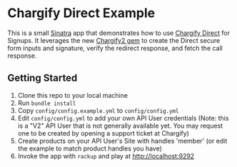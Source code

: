 Chargify Direct Example
=======================

This is a small [Sinatra](http://www.sinatrarb.com/) app that demonstrates how to use [Chargify Direct](http://docs.chargify.com/chargify-direct-introduction) for
Signups.  It leverages the new [Chargify2 gem](https://github.com/chargify/chargify2) to create the Direct secure form inputs and signature, verify the redirect response, and fetch the call response.

Getting Started
---------------

1. Clone this repo to your local machine
2. Run `bundle install`
3. Copy `config/config.example.yml` to `config/config.yml`
4. Edit `config/config.yml` to add your own API User credentials (Note: this is a "V2" API User that is not generally available yet.  You may request one to be created by opening a support ticket at Chargify)
5. Create products on your API User's Site with handles 'member' (or edit the example to match product handles you have)
6. Invoke the app with `rackup` and play at <http://localhost:9292>
